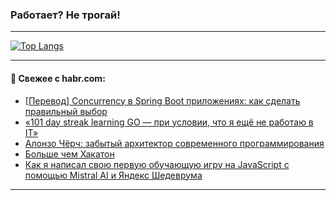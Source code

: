 ### Работает? Не трогай!

---
<!--
#### 🛠️ Technical stack:

![Java](https://img.shields.io/badge/Java-informational?logo=Oracle&style=flat&logoColor=white&color=FF4500)
![Kotlin](https://img.shields.io/badge/Kotlin-informational?logo=Kotlin&style=flat&logoColor=white&color=774D97)
![TS](https://img.shields.io/badge/TypeScript-informational?logo=typeScript&style=flat&logoColor=black&color=017acc)
![Python](https://img.shields.io/badge/Python-informational?logo=Python&style=flat&logoColor=black&color=ffdd54) <br>
![Spring](https://img.shields.io/badge/Spring-informational?logo=Spring&style=flat&logoColor=white&color=6DB33F) 
![SpringBoot](https://img.shields.io/badge/SpringBoot-informational?logo=SpringBoot&style=flat&logoColor=white&color=6DB33F)
![Nest](https://img.shields.io/badge/NestJS-informational?logo=NestJS&style=flat&logoColor=white&color=E0234E) 
![NodeJS](https://img.shields.io/badge/NodeJS-informational?logo=node.js&style=flat&logoColor=white&color=70A760)<br>
![PostgreSQL](https://img.shields.io/badge/PostgreSQL-informational?logo=PostgreSQL&style=flat&logoColor=white&color=DAA520)
![MongoDB](https://img.shields.io/badge/MongoDB-informational?logo=MongoDB&style=flat&logoColor=white&color=870000)
![Apache](https://img.shields.io/badge/Apache-informational?logo=apache&style=flat&logoColor=white&color=f74e28)

___ 
-->

<!--- #### 🛠️ : --->

[![Top Langs](https://github-readme-stats-82jvfl3w3-advtsettinggmailcoms-projects.vercel.app/api/top-langs/?username=zloylis&langs_count=10&hide_title=true&title_color=e6edf3&size_weight=0.5&count_weight=0.5&layout=compact&hide_progress=true&hide_border=true&theme=dracula)](https://github.com/zloylis)

<!---


####  :octocat:&nbsp;&nbsp; Статистика:

![GitHub stats](https://github-readme-stats-u2qms2cxw-advtsettinggmailcoms-projects.vercel.app/api?username=zloylis&show_icons=true&hide_border=true&theme=dracula&title_color=e6edf3&include_all_commits=true&count_private=true&hide_rank=false&hide_title=true&rank_icon=github)
-->
---

#### 💬 Свежее с habr.com:

<!-- BLOG-POST-LIST:START -->
- [[Перевод] Concurrency в Spring Boot приложениях: как сделать правильный выбор](https://habr.com/ru/companies/spring_aio/articles/862950/?utm_source=habrahabr&utm_medium=rss&utm_campaign=862950)
- [«101 day streak learning GO — при условии, что я ещё не работаю в IT»](https://habr.com/ru/articles/864524/?utm_source=habrahabr&utm_medium=rss&utm_campaign=864524)
- [Алонзо Чёрч: забытый архитектор современного программирования](https://habr.com/ru/companies/first/articles/864508/?utm_source=habrahabr&utm_medium=rss&utm_campaign=864508)
- [Больше чем Хакатон](https://habr.com/ru/companies/aquarius/articles/864460/?utm_source=habrahabr&utm_medium=rss&utm_campaign=864460)
- [Как я написал свою первую обучающую игру на JavaScript с помощью Mistral AI и Яндекс Шедеврума](https://habr.com/ru/articles/864470/?utm_source=habrahabr&utm_medium=rss&utm_campaign=864470)
<!-- BLOG-POST-LIST:END -->

---
